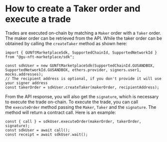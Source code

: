 # **How to create a Taker order and execute a trade**

Trades are executed on-chain by matching a `Maker` order with a `Taker` order. The maker order can be retrieved from the API. While the taker order can be obtained by calling the `createTaker` method as shown here:

```tsx
import { GUNftMarketplaceSdk, SupportedChainId, SupportedNetworkId } from "@gu-nft-marketplace/sdk";

const sdkUser = new GUNftMarketplaceSdk(SupportedChainId.GUSANDBOX, SupportedNetworkId.GUSANDBOX, ethers.provider, signers.user1, mocks.addresses);
// The recipient address is optional, if you don't provide it will use your signer address
const takerOrder = sdkUser.createTaker(makerOrder, recipientAddress);
```

From the API response, you will also get the `signature`, which is necessary to execute the trade on-chain. To execute the trade, you can call the `executeOrder` method passing the `Maker`, `Taker` and the `signature`. The method will return a contract call. Here is an example:

```tsx
const { call } = sdkUser.executeOrder(makerOrder, takerOrder, signature);
const sdkUser = await call();
const receipt = await sdkUser.wait();
```